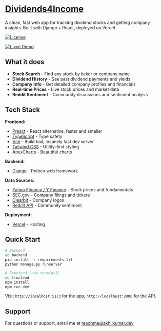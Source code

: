# [Dividends4Income](https://d4i.akhilkumar.dev) 

A clean, fast web app for tracking dividend stocks and getting company insights. Built with Django + React, deployed on Vercel.

[![License](https://img.shields.io/badge/License-MIT-green.svg)](LICENSE)

[![Livse Demo](https://img.shields.io/badge/Live%20Demo-Visit%20Now-blue?style=for-the-badge&logo=vercel)](https://d4i.akhilkumar.dev)

## What it does

- **Stock Search** - Find any stock by ticker or company name
- **Dividend History** - See past dividend payments and yields
- **Company Info** - Get detailed company profiles and financials
- **Real-time Prices** - Live stock prices and market data
- **Reddit Sentiment** - Community discussions and sentiment analysis

## Tech Stack

**Frontend:**
- [Preact](https://preactjs.com/) - React alternative, faster and smaller
- [TypeScript](https://www.typescriptlang.org/) - Type safety
- [Vite](https://vitejs.dev/) - Build tool, insanely fast dev server
- [Tailwind CSS](https://tailwindcss.com/) - Utility-first styling
- [ApexCharts](https://apexcharts.com/) - Beautiful charts

**Backend:**
- [Django](https://www.djangoproject.com/) - Python web framework

**Data Sources:**
- [Yahoo Finance / Y Finance](https://finance.yahoo.com/) - Stock prices and fundamentals
- [SEC.gov](https://www.sec.gov/) - Company filings and tickers
- [Clearbit](https://clearbit.com/) - Company logos
- [Reddit API](https://www.reddit.com/dev/api/) - Community sentiment

**Deployment:**
- [Vercel](https://vercel.com/) - Hosting

## Quick Start

```bash
# Backend
cd backend
pip install -r requirements.txt
python manage.py runserver

# Frontend (new terminal)
cd frontend
npm install
npm run dev
```

Visit `http://localhost:5173` for the app, `http://localhost:8000` for the API.

## Support

For questions or support, email me at [reachme@akhilkumar.dev](mailto:reachme@akhilkumar.dev)
